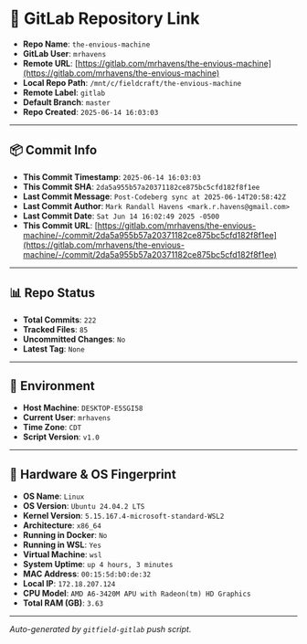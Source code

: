 # 🔗 GitLab Repository Link

- **Repo Name**: `the-envious-machine`
- **GitLab User**: `mrhavens`
- **Remote URL**: [https://gitlab.com/mrhavens/the-envious-machine](https://gitlab.com/mrhavens/the-envious-machine)
- **Local Repo Path**: `/mnt/c/fieldcraft/the-envious-machine`
- **Remote Label**: `gitlab`
- **Default Branch**: `master`
- **Repo Created**: `2025-06-14 16:03:03`

---

## 📦 Commit Info

- **This Commit Timestamp**: `2025-06-14 16:03:03`
- **This Commit SHA**: `2da5a955b57a20371182ce875bc5cfd182f8f1ee`
- **Last Commit Message**: `Post-Codeberg sync at 2025-06-14T20:58:42Z`
- **Last Commit Author**: `Mark Randall Havens <mark.r.havens@gmail.com>`
- **Last Commit Date**: `Sat Jun 14 16:02:49 2025 -0500`
- **This Commit URL**: [https://gitlab.com/mrhavens/the-envious-machine/-/commit/2da5a955b57a20371182ce875bc5cfd182f8f1ee](https://gitlab.com/mrhavens/the-envious-machine/-/commit/2da5a955b57a20371182ce875bc5cfd182f8f1ee)

---

## 📊 Repo Status

- **Total Commits**: `222`
- **Tracked Files**: `85`
- **Uncommitted Changes**: `No`
- **Latest Tag**: `None`

---

## 🧽 Environment

- **Host Machine**: `DESKTOP-E5SGI58`
- **Current User**: `mrhavens`
- **Time Zone**: `CDT`
- **Script Version**: `v1.0`

---

## 🧬 Hardware & OS Fingerprint

- **OS Name**: `Linux`
- **OS Version**: `Ubuntu 24.04.2 LTS`
- **Kernel Version**: `5.15.167.4-microsoft-standard-WSL2`
- **Architecture**: `x86_64`
- **Running in Docker**: `No`
- **Running in WSL**: `Yes`
- **Virtual Machine**: `wsl`
- **System Uptime**: `up 4 hours, 3 minutes`
- **MAC Address**: `00:15:5d:b0:de:32`
- **Local IP**: `172.18.207.124`
- **CPU Model**: `AMD A6-3420M APU with Radeon(tm) HD Graphics`
- **Total RAM (GB)**: `3.63`

---

_Auto-generated by `gitfield-gitlab` push script._
